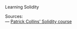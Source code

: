 Learning Solidity

Sources: </br> 
— [Patrick Collins' Solidity course](https://youtu.be/umepbfKp5rI)